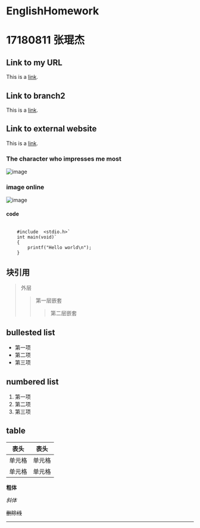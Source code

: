# EnglishHomework
#  17180811 张琨杰
## Link to my URL
   This is a [link](http://github.com/cityoftwilight/EnglishHomework/ "With a Title"). 
## Link to branch2
   This is a [link](https://github.com/cityoftwilight/EnglishHomework/blob/main/branch.md "With a Title"). 
## Link to external website
   This is a [link](http://www.baidu.com/ "With a Title"). 
### The character who impresses me most
   ![image](https://https://github.com/cityoftwilight/EnglishHomework/blob/main/u%3D1077596522%2C1751552663%26fm%3D26%26fmt%3Dauto%26gp%3D0.jpg)
### image online
   ![image](https://https://image.baidu.com/search/detail?ct=503316480&z=0&ipn=d&word=%E4%B8%89%E4%BA%95%E5%AF%BF&step_word=&hs=0&pn=33&spn=0&di=75130&pi=0&rn=1&tn=baiduimagedetail&is=0%2C0&istype=0&ie=utf-8&oe=utf-8&in=&cl=2&lm=-1&st=undefined&cs=3822281729%2C2955540814&os=2309273615%2C4011146358&simid=0%2C0&adpicid=0&lpn=0&ln=1546&fr=&fmq=1619678625564_R&fm=&ic=undefined&s=undefined&hd=undefined&latest=undefined&copyright=undefined&se=&sme=&tab=0&width=undefined&height=undefined&face=undefined&ist=&jit=&cg=&bdtype=0&oriquery=&objurl=https%3A%2F%2Fgimg2.baidu.com%2Fimage_search%2Fsrc%3Dhttp%3A%2F%2Fimg.jf258.com%2Fuploads%2F2013-07-17%2F234719614.jpg%26refer%3Dhttp%3A%2F%2Fimg.jf258.com%26app%3D2002%26size%3Df9999%2C10000%26q%3Da80%26n%3D0%26g%3D0n%26fmt%3Djpeg%3Fsec%3D1622270641%26t%3D929aa9976389d2aeaeb2da52eac42f9a&fromurl=ippr_z2C%24qAzdH3FAzdH3Fn2_z%26e3Bxtvt_z%26e3BgjpAzdH3FtvijAzdH3Fxfw-8mnbm999_z%26e3Bip4s&gsm=22&rpstart=0&rpnum=0&islist=&querylist=&force=undefined)
   
#### code
```

    #include  <stdio.h>`
    int main(void)`
    {
        printf("Hello world\n");
    }
```
## 块引用
> 外层
> > 第一层嵌套
> > >第二层嵌套

## bullested list
* 第一项
* 第二项
* 第三项

## numbered list
1. 第一项
2. 第二项
3. 第三项

## table
|  表头   | 表头  |
|  ----  | ----  |
| 单元格  | 单元格 |
| 单元格  | 单元格 |

**粗体**

*斜体*

~~删除线~~

----
